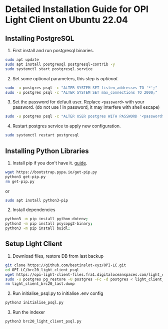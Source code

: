 # Detailed Installation Guide for OPI Light Client on Ubuntu 22.04

## Installing PostgreSQL

1) First install and run postgresql binaries.

```sh
sudo apt update
sudo apt install postgresql postgresql-contrib -y
sudo systemctl start postgresql.service
```

2) Set some optional parameters, this step is *optional*.

```sh
sudo -u postgres psql -c "ALTER SYSTEM SET listen_addresses TO '*';"
sudo -u postgres psql -c "ALTER SYSTEM SET max_connections TO 2000;"
```

3) Set the password for default user. Replace `<password>` with your password. (do not use ! in password, it may interfere with shell escape)

```sh
sudo -u postgres psql -c "ALTER USER postgres WITH PASSWORD '<password>';"
```

4) Restart postgres service to apply new configuration.

```sh
sudo systemctl restart postgresql
```

## Installing Python Libraries

1) Install pip if you don't have it. [guide](https://pip.pypa.io/en/stable/installation/).

```sh
wget https://bootstrap.pypa.io/get-pip.py
python3 get-pip.py
rm get-pip.py
```

or

```sh
sudo apt install python3-pip
```

2) Install dependencies

```sh
python3 -m pip install python-dotenv;
python3 -m pip install psycopg2-binary;
python3 -m pip install buidl;
```

## Setup Light Client

1) Download files, restore DB from last backup

```sh
git clone https://github.com/bestinslot-xyz/OPI-LC.git
cd OPI-LC/brc20_light_client_psql
wget https://opi-light-client-files.fra1.digitaloceanspaces.com/light_client_brc20_last.dump
sudo -u postgres pg_restore -U postgres -Fc -d postgres < light_client_brc20_last.dump
rm light_client_brc20_last.dump
```

2) Run initialise_psql.py to initialise .env config

```sh
python3 initialise_psql.py
```

3) Run the indexer

```sh
python3 brc20_light_client_psql.py
```

